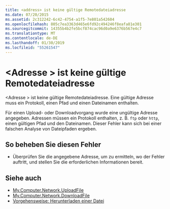 ```yaml
---
title: <address> ist keine gültige Remotedateiadresse
ms.date: 07/20/2015
ms.assetid: 2c312242-6c42-4754-a1f5-7e801a542604
ms.openlocfilehash: 805c7ea3363d465e6fd92c494246f8eafa81e301
ms.sourcegitcommit: 14355b4b2fe5bcf874cac96d0a9e6376b567e4c7
ms.translationtype: MT
ms.contentlocale: de-DE
ms.lasthandoff: 01/30/2019
ms.locfileid: "55261547"
---
```

# <a name="address-is-not-a-valid-remote-file-address"></a>\<Adresse > ist keine gültige Remotedateiadresse
\<Adresse > ist keine gültige Remotedateiadresse. Eine gültige Adresse muss ein Protokoll, einen Pfad und einen Dateinamen enthalten.  
  
 Für einen Upload- oder Downloadvorgang wurde eine ungültige Adresse angegeben. Adressen müssen ein Protokoll enthalten, z. B. `ftp` oder `http`, einen gültigen Pfad und den Dateinamen. Dieser Fehler kann sich bei einer falschen Analyse von Dateipfaden ergeben.  
  
## <a name="to-correct-this-error"></a>So beheben Sie diesen Fehler  
  
-   Überprüfen Sie die angegebene Adresse, um zu ermitteln, wo der Fehler auftritt, und stellen Sie die erforderlichen Informationen bereit.  
  
## <a name="see-also"></a>Siehe auch
- [My.Computer.Network.UploadFile](xref:Microsoft.VisualBasic.Devices.Network.UploadFile%2A)
- [My.Computer.Network.DownloadFile](xref:Microsoft.VisualBasic.Devices.Network.DownloadFile%2A)
- [Vorgehensweise: Herunterladen einer Datei](../../visual-basic/developing-apps/programming/computer-resources/how-to-download-a-file.md)

